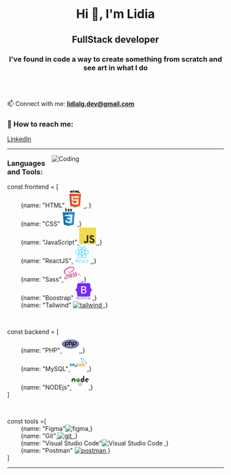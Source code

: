 
<h1 align="center">Hi 👋, I'm Lidia</h1>
<h2 align="center">FullStack developer</h2>
<h3 align="center">I've found in code a way to create something from scratch and see art in what I do</h3>
<br>
<br>

📫 Connect with me: **lidialg.dev@gmail.com**

<h3 align="left">📝 How to reach me:</h3>
<p align="left">
<a href="https://linkedin.com/in/lidialg" target="_blank">LinkedIn</a>
</p>

<hr>
<img align="right" alt="Coding" width="400" src="https://media.giphy.com/media/CuuSHzuc0O166MRfjt/giphy.gif">

 <h3 align="left">Languages and Tools:</h3>
 <p align="left">const frontend = [<br>
&nbsp; &nbsp; &nbsp; &nbsp; {name: "HTML"<a href="https://www.w3.org/html/" target="_blank" rel="noreferrer"> <img src="https://raw.githubusercontent.com/devicons/devicon/master/icons/html5/html5-original-wordmark.svg" alt="html5" width="40" height="40"/> </a> , }<br>
&nbsp; &nbsp; &nbsp; &nbsp; {name: "CSS"<a href="https://www.w3schools.com/css/" target="_blank" rel="noreferrer"></a><img src="https://raw.githubusercontent.com/devicons/devicon/master/icons/css3/css3-original-wordmark.svg" alt="css3" width="40" height="40"/></a>,}<br>
&nbsp; &nbsp; &nbsp; &nbsp; {name: "JavaScript"<a href="https://developer.mozilla.org/en-US/docs/Web/JavaScript" target="_blank" rel="noreferrer"> <img src="https://raw.githubusercontent.com/devicons/devicon/master/icons/javascript/javascript-original.svg" alt="javascript" width="40" height="40"/> </a> ,}<br>
&nbsp; &nbsp; &nbsp; &nbsp; {name: "ReactJS"<a href="https://reactjs.org/" target="_blank" rel="noreferrer"> <img src="https://raw.githubusercontent.com/devicons/devicon/master/icons/react/react-original-wordmark.svg" alt="react" width="40" height="40"/> </a> ,}<br>
&nbsp; &nbsp; &nbsp; &nbsp; {name: "Sass"<a href="https://sass-lang.com" target="_blank" rel="noreferrer"> <img src="https://raw.githubusercontent.com/devicons/devicon/master/icons/sass/sass-original.svg" alt="sass" width="40" height="40"/> </a> ,}<br>
&nbsp; &nbsp; &nbsp; &nbsp; {name: "Boostrap" <a href="https://getbootstrap.com" target="_blank" rel="noreferrer"></a><img src="https://raw.githubusercontent.com/devicons/devicon/master/icons/bootstrap/bootstrap-plain-wordmark.svg" alt="bootstrap" width="40" height="40"/>,}<br>
&nbsp; &nbsp; &nbsp; &nbsp; {name: "Tailwind" <a href="https://tailwindcss.com/" target="_blank" rel="noreferrer"><img src="https://www.vectorlogo.zone/logos/tailwindcss/tailwindcss-icon.svg" alt="tailwind" width="40" height="40"/> </a>,}<br>
    </p>
    <br>
    <p align="left">const backend = [<br>
    &nbsp; &nbsp; &nbsp; &nbsp; {name: "PHP"<a href="https://www.php.net" target="_blank" rel="noreferrer"> <img src="https://raw.githubusercontent.com/devicons/devicon/master/icons/php/php-original.svg" alt="php" width="40" height="40"/> </a> ,}<br>   
    &nbsp; &nbsp; &nbsp; &nbsp; {name: "MySQL"<a href="https://www.mysql.com/" target="_blank" rel="noreferrer"> <img src="https://raw.githubusercontent.com/devicons/devicon/master/icons/mysql/mysql-original-wordmark.svg" alt="mysql" width="40" height="40"/></a>,}<br>
     &nbsp; &nbsp; &nbsp; &nbsp; {name: "NODEjs"<a href="https://nodejs.org" target="_blank" rel="noreferrer"> <img src="https://raw.githubusercontent.com/devicons/devicon/master/icons/nodejs/nodejs-original-wordmark.svg" alt="nodejs" width="40" height="40"/></a>,}<br>
 ]</p>
    <br>
    <p align="left">const tools =[<br>
    &nbsp; &nbsp; &nbsp; &nbsp; {name: "Figma"<a href="https://www.figma.com/" target="_blank" rel="noreferrer"></a><img src="https://www.vectorlogo.zone/logos/figma/figma-icon.svg" alt="figma" width="40" height="40"/></a>,}<br>
    &nbsp; &nbsp; &nbsp; &nbsp; {name: "Git"<a href="https://git-scm.com/" target="_blank" rel="noreferrer"> <img src="https://www.vectorlogo.zone/logos/git-scm/git-scm-icon.svg" alt="git" width="40" height="40"/> </a>,}<br>
    &nbsp; &nbsp; &nbsp; &nbsp; {name:  "Visual Studio Code"<img title="Visual Studio Code" alt="Visual Studio Code" width="40px"  height="40" src="https://upload.wikimedia.org/wikipedia/commons/thumb/9/9a/Visual_Studio_Code_1.35_icon.svg/768px-Visual_Studio_Code_1.35_icon.svg.png?20210804221519"> ,}<br>
       &nbsp; &nbsp; &nbsp; &nbsp; {name:  "Postman" <a href="https://postman.com" target="_blank" rel="noreferrer"> <img src="https://www.vectorlogo.zone/logos/getpostman/getpostman-icon.svg" alt="postman" width="40" height="40"/> </a> }<br>
    ]</p>

<hr>
<br>    

